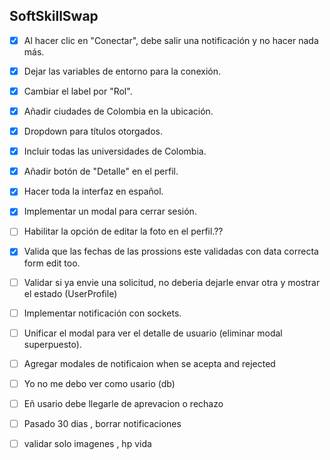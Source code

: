 ## SoftSkillSwap



- [x] Al hacer clic en "Conectar", debe salir una notificación y no hacer nada más.
- [x] Dejar las variables de entorno para la conexión.
- [x] Cambiar el label por "Rol".
- [x] Añadir ciudades de Colombia en la ubicación.
- [x] Dropdown para títulos otorgados.
- [x] Incluir todas las universidades de Colombia.
- [x] Añadir botón de "Detalle" en el perfil.
- [x] Hacer toda la interfaz en español.
- [x] Implementar un modal para cerrar sesión.
- [ ] Habilitar la opción de editar la foto en el perfil.??
- [x] Valida que las fechas de las prossions este validadas con data correcta form edit too.
- [ ] Validar si ya envie una solicitud, no deberia dejarle envar otra y mostrar el estado (UserProfile)
- [ ] Implementar notificación con sockets.
- [ ] Unificar el modal para ver el detalle de usuario (eliminar modal superpuesto).
- [ ] Agregar modales de notificaion when se acepta and rejected
- [ ] Yo no me debo ver como usario (db)
- [ ] Eñ usario debe llegarle de aprevacion o rechazo 
- [ ] Pasado 30 dias , borrar notificaciones 
- [ ] validar solo imagenes , hp vida 

